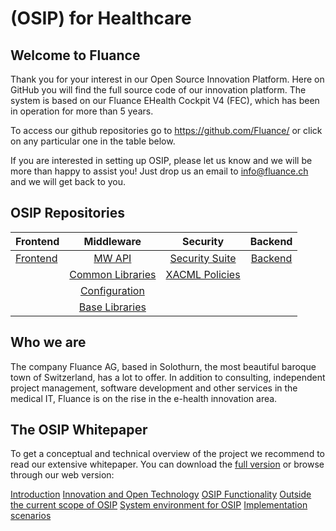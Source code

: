 (OSIP) for Healthcare
============

Welcome to Fluance
----------------------------

Thank you for your interest in our Open Source Innovation Platform. Here on GitHub you will find the full source code of our innovation platform. The system is based on our Fluance EHealth Cockpit V4 (FEC), which has been in operation  for more than 5 years. 

To access our github repositories go to https://github.com/Fluance/ or click on any particular one in the table below.

If you are interested in setting up OSIP, please let us know and we will be more than happy to assist you!
Just drop us an email to info@fluance.ch and we will get back to you.

## OSIP Repositories

| Frontend | Middleware | Security | Backend |
|:--------|:-------:|:--------:|:-------:|
| [Frontend](https://github.com/Fluance/fec-frontend)   | [MW API](https://github.com/Fluance/fec-mw-app)   |[Security Suite](https://github.com/Fluance/fec-mw-security)|[Backend](https://github.com/Fluance/fec-backend)   |
|    | [Common Libraries](https://github.com/Fluance/fec-mw-common-libraries)  | [XACML Policies](https://github.com/Fluance/fec-dc-xacml-policies)    || 
|    | [Configuration](https://github.com/Fluance/fec-configuration)   |    | |
|    | [Base Libraries](https://github.com/Fluance/fec-mw-app-base)   | ||

Who we are
-----------
The company Fluance AG, based in Solothurn, the most beautiful baroque town of Switzerland, has a lot to offer. In addition to consulting, independent project management, software development and other services in the medical IT, Fluance is on the rise in the e-health innovation area. 

The OSIP Whitepaper
--------------
To get a conceptual and technical overview of the project we recommend to read our extensive whitepaper. You can download the [full version]() or browse through our web version:

[Introduction](white_paper/introduction)
[Innovation and Open Technology](white_paper/B_innovation_and_open_technology.md)
[OSIP Functionality](white_paper/C_osip_functionality.md)
[Outside the current scope of OSIP](white_paper/D_outside_the_current_scope_of_osip.md)
[System environment for OSIP](white_paper/F_system_environment_for_osip.md)
[Implementation scenarios](white_paper/G_implementation_scenarios.md)



